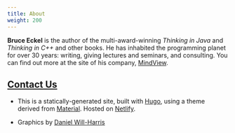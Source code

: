 ```yaml
---
title: About
weight: 200
---
```


**Bruce Eckel** is the author of the multi-award-winning *Thinking in Java* and
*Thinking in C++* and other books. He has inhabited the programming planet for
over 30 years: writing, giving lectures and seminars, and consulting. You can
find out more at the site of his company,
<a href="http://mindviewllc.com/" target="_blank">MindView</a>.

## [Contact Us](https://www.evolvework.co/contact/)

+ This is a statically-generated site, built with
<a href="https://www.gohugo.io" target="_blank">Hugo</a>, using a theme derived from
<a href="http://github.com/digitalcraftsman/hugo-material-docs" target="_blank">Material</a>. Hosted on [Netlify](https://www.netlify.com/).

+ Graphics by <a href="http://www.Will-Harris.com">Daniel Will-Harris</a>
